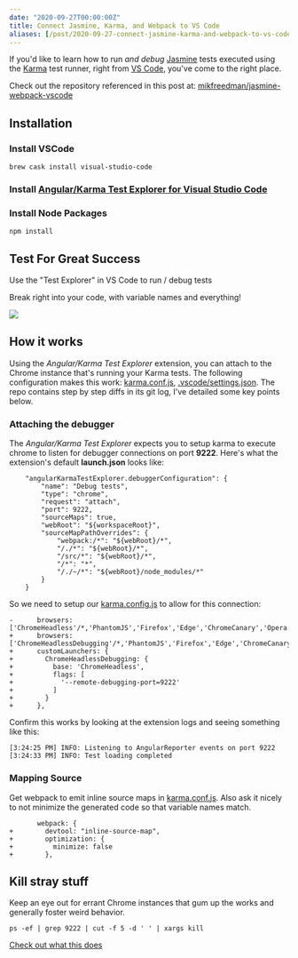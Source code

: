 ```yaml
---
date: "2020-09-27T00:00:00Z"
title: Connect Jasmine, Karma, and Webpack to VS Code
aliases: [/post/2020-09-27-connect-jasmine-karma-and-webpack-to-vs-code]
---
```


If you'd like to learn how to run *and debug* [Jasmine](https://jasmine.github.io/2.0/introduction) tests executed using the [Karma](https://karma-runner.github.io/latest/index.html) test runner, right from [VS Code](https://code.visualstudio.com/), you've come to the right place.
 <!--more-->
Check out the repository referenced in this post at: [mikfreedman/jasmine-webpack-vscode](https://github.com/mikfreedman/jasmine-webpack-vscode)


## Installation 

### Install VSCode

```
brew cask install visual-studio-code
```

### Install [Angular/Karma Test Explorer for Visual Studio Code](https://marketplace.visualstudio.com/items?itemName=raagh.angular-karma-test-explorer)

### Install Node Packages

```
npm install
```

## Test For Great Success
Use the "Test Explorer" in VS Code to run / debug tests

Break right into your code, with variable names and everything!

<img src="{{site.baseurl}}/assets/images/results.png">
 
## How it works
Using the *Angular/Karma Test Explorer* extension, you can attach to the Chrome instance that's running your Karma tests. The following configuration makes this work: [karma.conf.js](https://github.com/mikfreedman/jasmine-webpack-vscode/blob/master/karma.conf.js), [.vscode/settings.json](https://github.com/mikfreedman/jasmine-webpack-vscode/blob/master/.vscode/settings.json). The repo contains step by step diffs in its git log, I've detailed some key points below.

### Attaching the debugger
The *Angular/Karma Test Explorer* expects you to setup karma to execute chrome to listen for debugger connections on port **9222**. Here's what the extension's default **launch.json** looks like:

```
    "angularKarmaTestExplorer.debuggerConfiguration": {
        "name": "Debug tests",
        "type": "chrome",
        "request": "attach",
        "port": 9222,
        "sourceMaps": true,
        "webRoot": "${workspaceRoot}",
        "sourceMapPathOverrides": {
            "webpack:/*": "${webRoot}/*",
            "/./*": "${webRoot}/*",
            "/src/*": "${webRoot}/*",
            "/*": "*",
            "/./~/*": "${webRoot}/node_modules/*"
        }
    }
```

So we need to setup our [karma.config.js](https://github.com/mikfreedman/jasmine-webpack-vscode/blob/master/karma.conf.js) to allow for this connection:

```
-      browsers: ['ChromeHeadless'/*,'PhantomJS','Firefox','Edge','ChromeCanary','Opera','IE','Safari'*/],
+      browsers: ['ChromeHeadlessDebugging'/*,'PhantomJS','Firefox','Edge','ChromeCanary','Opera','IE','Safari'*/],
+      customLaunchers: {
+        ChromeHeadlessDebugging: {
+          base: 'ChromeHeadless',
+          flags: [
+            '--remote-debugging-port=9222'
+          ]
+        }
+      },
```

Confirm this works by looking at the extension logs and seeing something like this:

```
[3:24:25 PM] INFO: Listening to AngularReporter events on port 9222
[3:24:33 PM] INFO: Test loading completed
```

### Mapping Source
Get webpack to emit inline source maps in [karma.conf.js](karma.conf.js). Also ask it nicely to not minimize the generated code so that variable names match.

```
       webpack: {
+        devtool: "inline-source-map",
+        optimization: {
+          minimize: false
+        },
```

## Kill stray stuff

Keep an eye out for errant Chrome instances that gum up the works and generally foster weird behavior.

```
ps -ef | grep 9222 | cut -f 5 -d ' ' | xargs kill
```

 [Check out what this does](https://explainshell.com/explain?cmd=ps+-ef+%7C+grep+9222+%7C+cut+-f+5+-d+%27+%27++%7C+xargs+kill)

